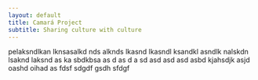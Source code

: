 ```yaml
---
layout: default
title: Camará Project
subtitle: Sharing culture with culture
---
```


pelaksndlkan lknsasalkd nds alknds lkasnd lkasndl ksandkl asndlk nalskdn lsaknd laksnd as
ka sbdkbsa as
d as
d a
sd asd asd asd asbd kjahsdjk asjd oashd oihad 
as fdsf
 sdgdf gsdh sfdgf
 